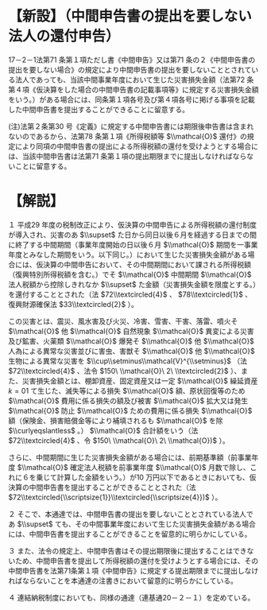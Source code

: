 # 【新設】（中間申告書の提出を要しない法人の還付申告）

17－2－1法第71 条第１項ただし書《中間申告》又は第71 条の２《中間申告書の提出を要しない場合》の規定により中間申告書の提出を要しないこととされている法人であっても、当該中間事業年度において生じた災害損失金額（法第72 条第４項《仮決算をした場合の中間申告書の記載事項等》に規定する災害損失金額をいう。）がある場合には、同条第１項各号及び第４項各号に掲げる事項を記載した中間申告書を提出することができることに留意する。

(注)法第２条第30 号《定義》に規定する中間申告書には期限後申告書は含まれないのであるから、法第78 条第１項《所得税額等 $\\mathcal{O}$ 還付》の規定により同項の中間申告書の提出による所得税額の還付を受けようとする場合には、当該中間申告書は法第71 条第１項の提出期限までに提出しなければならないことに留意する。

# 【解説】

１ 平成29 年度の税制改正により、仮決算の中間申告による所得税額の還付制度が導入され、災害のあ $\\supset$ た日から同日以後６月を経過する日までの間に終了する中間期間（事業年度開始の日以後６月 $\\mathcal{O}$ 期間を一事業年度とみなした期間をいう。以下同じ。）において生じた災害損失金額がある場合には、仮決算の中間申告において、その中間期間において課される所得税額（復興特別所得税額を含む。）でそ $\\mathcal{O}$ 中間期間 $\\mathcal{O}$ 法人税額から控除しきれなか $\\supset$ た金額（災害損失金額を限度とする。）を還付することとされた（法 $72\\textcircled{4}$ 、 $78\\textcircled{1}$ 、復興財源確保法 $33\\textcircled{2}$ ）。

この災害とは、震災、風水害及び火災、冷害、雪害、干害、落雷、噴火そ $\\mathcal{O}$ 他 $\\mathcal{O}$ 自然現象 $\\mathcal{O}$ 異変による災害及び鉱害、火薬類 $\\mathcal{O}$ 爆発そ $\\mathcal{O}$ 他 $\\mathcal{O}$ 人為による異常な災害並びに害虫、害獣そ $\\mathcal{O}$ 他 $\\mathcal{O}$ 生物による異常な災害を $\\cup\\setminus\\mathcal{V}^{\\setminus}$ （法 $72\\textcircled{4}$ 、法令 $150\ \\mathcal{O}\ 2\ \\textcircled{2}$ ）、また、災害損失金額とは、棚卸資産、固定資産又は一定 $\\mathcal{O}$ 繰延資産 $k=01$ て生じた、滅失等による損失 $\\mathcal{O}$ 額、原状回復等のため $\\mathcal{O}$ 費用に係る損失の額及び被害 $\\mathcal{O}$ 拡大又は発生 $\\mathcal{O}$ 防止 $\\mathcal{O}$ ための費用に係る損失 $\\mathcal{O}$ 額（保険金、損害賠償金等により補填されるも $\\mathcal{O}$ を除 $\\curlyeqslantless$ 。） $\\mathcal{O}$ 合計額をいう（法 $72\\textcircled{4}$ 、令 $150\ \\mathcal{O}\ 2\ \\mathcal{O})$ ）。

さらに、中間期間に生じた災害損失金額がある場合には、前期基準額（前事業年度 $\\mathcal{O}$ 確定法人税額を前事業年度 $\\mathcal{O}$ 月数で除し、これに６を乗じて計算した金額をいう。）が10 万円以下であるときにおいても、仮決算の中間申告書を提出することができることとされた（法 $72\\textcircled{\\scriptsize{1}}\\textcircled{\\scriptsize{4}})$ ）。

２ そこで、本通達では、中間申告書の提出を要しないこととされている法人であ $\\supset$ ても、その中間事業年度において生じた災害損失金額がある場合には、中間申告書を提出することができることを留意的に明らかにしている。

３ また、法令の規定上、中間申告書はその提出期限後に提出することはできないため、中間申告書を提出して所得税額の還付を受けようとする場合には、その中間申告書を法第71条第１項《中間申告》に規定する提出期限までに提出しなければならないことを本通達の注書きにおいて留意的に明らかにしている。

４ 連結納税制度においても、同様の通達（連基通20－２－１）を定めている。